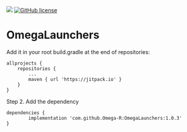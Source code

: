 [![](https://jitpack.io/v/Omega-R/OmegaLaunchers.svg)](https://jitpack.io/#Omega-R/OmegaLaunchers)
[![GitHub license](https://img.shields.io/github/license/mashape/apistatus.svg)](https://opensource.org/licenses/MIT)
# OmegaLaunchers


Add it in your root build.gradle at the end of repositories:

	allprojects {
		repositories {
			...
			maven { url 'https://jitpack.io' }
		}
	}
Step 2. Add the dependency

	dependencies {
	        implementation 'com.github.Omega-R:OmegaLaunchers:1.0.3'
	}
